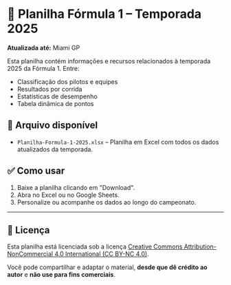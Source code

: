 # 🏁 Planilha Fórmula 1 – Temporada 2025

**Atualizada até:** Miami GP

Esta planilha contém informações e recursos relacionados à temporada 2025 da Fórmula 1. Entre:

- Classificação dos pilotos e equipes
- Resultados por corrida
- Estatísticas de desempenho
- Tabela dinâmica de pontos

## 📂 Arquivo disponível

- `Planilha-Formula-1-2025.xlsx` – Planilha em Excel com todos os dados atualizados da temporada.

## ✅ Como usar

1. Baixe a planilha clicando em "Download".
2. Abra no Excel ou no Google Sheets.
3. Personalize ou acompanhe os dados ao longo do campeonato.

---

## 📄 Licença

Esta planilha está licenciada sob a licença [Creative Commons Attribution-NonCommercial 4.0 International (CC BY-NC 4.0)](https://creativecommons.org/licenses/by-nc/4.0/).

Você pode compartilhar e adaptar o material, **desde que dê crédito ao autor** e **não use para fins comerciais**.
